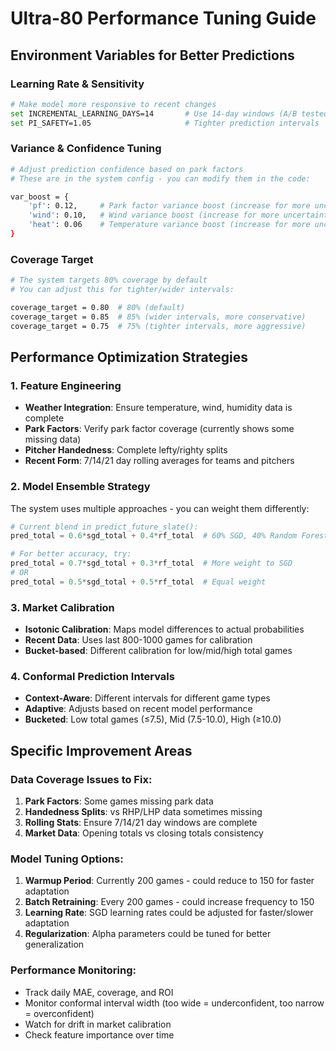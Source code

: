 # Ultra-80 Performance Tuning Guide

## Environment Variables for Better Predictions

### Learning Rate & Sensitivity
```bash
# Make model more responsive to recent changes
set INCREMENTAL_LEARNING_DAYS=14       # Use 14-day windows (A/B tested optimal)
set PI_SAFETY=1.05                     # Tighter prediction intervals
```

### Variance & Confidence Tuning
```bash
# Adjust prediction confidence based on park factors
# These are in the system config - you can modify them in the code:

var_boost = {
    'pf': 0.12,     # Park factor variance boost (increase for more uncertainty in hitter-friendly parks)
    'wind': 0.10,   # Wind variance boost (increase for more uncertainty in windy conditions)  
    'heat': 0.06    # Temperature variance boost (increase for more uncertainty in extreme heat)
}
```

### Coverage Target
```bash
# The system targets 80% coverage by default
# You can adjust this for tighter/wider intervals:

coverage_target = 0.80  # 80% (default)
coverage_target = 0.85  # 85% (wider intervals, more conservative)
coverage_target = 0.75  # 75% (tighter intervals, more aggressive)
```

## Performance Optimization Strategies

### 1. Feature Engineering
- **Weather Integration**: Ensure temperature, wind, humidity data is complete
- **Park Factors**: Verify park factor coverage (currently shows some missing data)
- **Pitcher Handedness**: Complete lefty/righty splits
- **Recent Form**: 7/14/21 day rolling averages for teams and pitchers

### 2. Model Ensemble Strategy
The system uses multiple approaches - you can weight them differently:

```python
# Current blend in predict_future_slate():
pred_total = 0.6*sgd_total + 0.4*rf_total  # 60% SGD, 40% Random Forest

# For better accuracy, try:
pred_total = 0.7*sgd_total + 0.3*rf_total  # More weight to SGD
# OR
pred_total = 0.5*sgd_total + 0.5*rf_total  # Equal weight
```

### 3. Market Calibration
- **Isotonic Calibration**: Maps model differences to actual probabilities
- **Recent Data**: Uses last 800-1000 games for calibration
- **Bucket-based**: Different calibration for low/mid/high total games

### 4. Conformal Prediction Intervals
- **Context-Aware**: Different intervals for different game types
- **Adaptive**: Adjusts based on recent model performance
- **Bucketed**: Low total games (≤7.5), Mid (7.5-10.0), High (≥10.0)

## Specific Improvement Areas

### Data Coverage Issues to Fix:
1. **Park Factors**: Some games missing park data
2. **Handedness Splits**: vs RHP/LHP data sometimes missing  
3. **Rolling Stats**: Ensure 7/14/21 day windows are complete
4. **Market Data**: Opening totals vs closing totals consistency

### Model Tuning Options:
1. **Warmup Period**: Currently 200 games - could reduce to 150 for faster adaptation
2. **Batch Retraining**: Every 200 games - could increase frequency to 150
3. **Learning Rate**: SGD learning rates could be adjusted for faster/slower adaptation
4. **Regularization**: Alpha parameters could be tuned for better generalization

### Performance Monitoring:
- Track daily MAE, coverage, and ROI
- Monitor conformal interval width (too wide = underconfident, too narrow = overconfident)
- Watch for drift in market calibration
- Check feature importance over time
